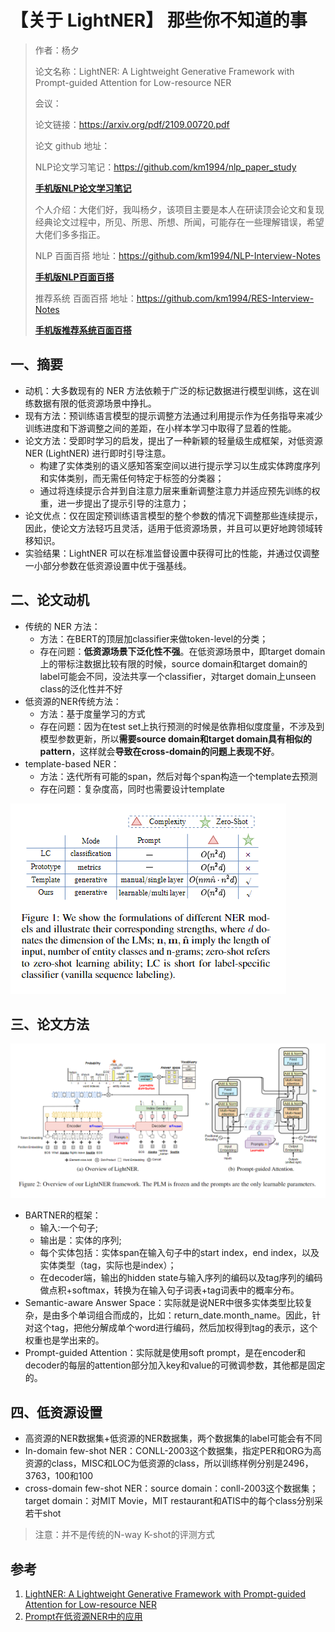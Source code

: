 # 【关于 LightNER】 那些你不知道的事

> 作者：杨夕
> 
> 论文名称：LightNER: A Lightweight Generative Framework with Prompt-guided Attention for Low-resource NER
> 
> 会议：
> 
> 论文链接：https://arxiv.org/pdf/2109.00720.pdf
> 
> 论文 github 地址：
> 
> NLP论文学习笔记：https://github.com/km1994/nlp_paper_study
> 
> **[手机版NLP论文学习笔记](https://mp.weixin.qq.com/s?__biz=MzAxMTU5Njg4NQ==&mid=100005719&idx=1&sn=14d34d70a7e7cbf9700f804cca5be2d0&chksm=1bbff26d2cc87b7b9d2ed12c8d280cd737e270cd82c8850f7ca2ee44ec8883873ff5e9904e7e&scene=18#wechat_redirect)**
> 
> 个人介绍：大佬们好，我叫杨夕，该项目主要是本人在研读顶会论文和复现经典论文过程中，所见、所思、所想、所闻，可能存在一些理解错误，希望大佬们多多指正。
> 
> NLP 百面百搭 地址：https://github.com/km1994/NLP-Interview-Notes
> 
> **[手机版NLP百面百搭](https://mp.weixin.qq.com/s?__biz=MzAxMTU5Njg4NQ==&mid=100005719&idx=3&sn=5d8e62993e5ecd4582703684c0d12e44&chksm=1bbff26d2cc87b7bf2504a8a4cafc60919d722b6e9acbcee81a626924d80f53a49301df9bd97&scene=18#wechat_redirect)**
> 
> 推荐系统 百面百搭 地址：https://github.com/km1994/RES-Interview-Notes
> 
> **[手机版推荐系统百面百搭](https://mp.weixin.qq.com/s/b_KBT6rUw09cLGRHV_EUtw)**

## 一、摘要

- 动机：大多数现有的 NER 方法依赖于广泛的标记数据进行模型训练，这在训练数据有限的低资源场景中挣扎。
- 现有方法：预训练语言模型的提示调整方法通过利用提示作为任务指导来减少训练进度和下游调整之间的差距，在小样本学习中取得了显着的性能。
- 论文方法：受即时学习的启发，提出了一种新颖的轻量级生成框架，对低资源 NER (LightNER) 进行即时引导注意。
  - 构建了实体类别的语义感知答案空间以进行提示学习以生成实体跨度序列和实体类别，而无需任何特定于标签的分类器；
  - 通过将连续提示合并到自注意力层来重新调整注意力并适应预先训练的权重，进一步提出了提示引导的注意力；
- 论文优点：仅在固定预训练语言模型的整个参数的情况下调整那些连续提示，因此，使论文方法轻巧且灵活，适用于低资源场景，并且可以更好地跨领域转移知识。
- 实验结果：LightNER 可以在标准监督设置中获得可比的性能，并通过仅调整一小部分参数在低资源设置中优于强基线。

## 二、论文动机

- 传统的 NER 方法：
  - 方法：在BERT的顶层加classifier来做token-level的分类；
  - 存在问题：**低资源场景下泛化性不强**。在低资源场景中，即target domain上的带标注数据比较有限的时候，source domain和target domain的label可能会不同，没法共享一个classifier，对target domain上unseen class的泛化性并不好
- 低资源的NER传统方法：
  - 方法：基于度量学习的方式
  - 存在问题：因为在test set上执行预测的时候是依靠相似度度量，不涉及到模型参数更新，所以**需要source domain和target domain具有相似的pattern**，这样就会**导致在cross-domain的问题上表现不好**。
- template-based NER：
  - 方法：迭代所有可能的span，然后对每个span构造一个template去预测
  - 存在问题：复杂度高，同时也需要设计template

![](img/微信截图_20211126100926.png)

## 三、论文方法

![](img/微信截图_20211126101017.png)

- BARTNER的框架：
  - 输入:一个句子;
  - 输出是：实体的序列;
  - 每个实体包括：实体span在输入句子中的start index，end index，以及实体类型（tag，实际也是index）；
  - 在decoder端，输出的hidden state与输入序列的编码以及tag序列的编码做点积+softmax，转换为在输入句子词表+tag词表中的概率分布。
- Semantic-aware Answer Space：实际就是说NER中很多实体类型比较复杂，是由多个单词组合而成的，比如：return_date.month_name。因此，针对这个tag，把他分解成单个word进行编码，然后加权得到tag的表示，这个权重也是学出来的。
- Prompt-guided Attention：实际就是使用soft prompt，是在encoder和decoder的每层的attention部分加入key和value的可微调参数，其他都是固定的。

## 四、低资源设置

- 高资源的NER数据集+低资源的NER数据集，两个数据集的label可能会有不同
- In-domain few-shot NER：CONLL-2003这个数据集，指定PER和ORG为高资源的class，MISC和LOC为低资源的class，所以训练样例分别是2496，3763，100和100
- cross-domain few-shot NER：source domain：conll-2003这个数据集；target domain：对MIT Movie，MIT restaurant和ATIS中的每个class分别采若干shot

> 注意：并不是传统的N-way K-shot的评测方式

## 参考

1. [LightNER: A Lightweight Generative Framework with Prompt-guided Attention for Low-resource NER](https://arxiv.org/pdf/2109.00720.pdf)
2. [Prompt在低资源NER中的应用](https://zhuanlan.zhihu.com/p/428225612)



